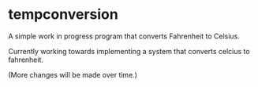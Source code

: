 # tempconversion
A simple work in progress program that converts Fahrenheit to Celsius.

Currently working towards implementing a system that converts celcius to fahrenheit.

(More changes will be made over time.)
